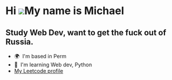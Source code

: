 Hi ![](https://user-images.githubusercontent.com/18350557/176309783-0785949b-9127-417c-8b55-ab5a4333674e.gif)My name is Michael
===============================================================================================================================

Study Web Dev, want to get the fuck out of Russia.
---------------------------------------

*   🌍  I'm based in Perm
*   🧠  I'm learning Web dev, Python
*   [My Leetcode profile](https://leetcode.com/u/amaglichc/)

